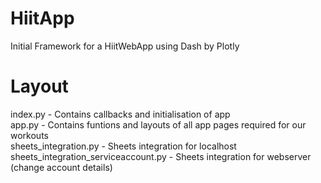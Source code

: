 # HiitApp
Initial Framework for a HiitWebApp using Dash by Plotly
<br />
# Layout
index.py - Contains callbacks and initialisation of app <br />
app.py - Contains funtions and layouts of all app pages required for our workouts <br />
sheets_integration.py - Sheets integration for localhost <br />
sheets_integration_serviceaccount.py - Sheets integration for webserver (change account details) <br />

